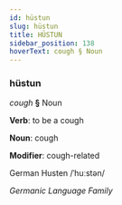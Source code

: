 ```yaml
---
id: hüstun
slug: hüstun
title: HÜSTUN
sidebar_position: 138
hoverText: cough § Noun
---
```


### hüstun

*cough* **§** Noun

**Verb**: to be a cough

**Noun**: cough

**Modifier**: cough-related

German Husten /ˈhuːstən/

*Germanic Language Family*